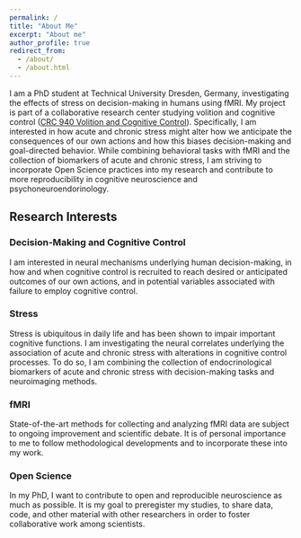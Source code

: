 ```yaml
---
permalink: /
title: "About Me"
excerpt: "About me"
author_profile: true
redirect_from: 
  - /about/
  - /about.html
---
```


I am a PhD student at Technical University Dresden, Germany, investigating the effects of stress on decision-making in humans using fMRI. My project is part of a collaborative research center studying volition and cognitive control ([CRC 940 Volition and Cognitive Control](https://tu-dresden.de/bereichsuebergreifendes/sfb940/research/b-modulatoren/b5?set_language=en)). Specifically, I am interested in how acute and chronic stress might alter how we anticipate the consequences of our own actions and how this biases decision-making and goal-directed behavior. While combining behavioral tasks with fMRI and the collection of biomarkers of acute and chronic stress, I am striving to incorporate Open Science practices into my research and contribute to more reproducibility in cognitive neuroscience and psychoneuroendorinology.

## Research Interests

### Decision-Making and Cognitive Control
I am interested in neural mechanisms underlying human decision-making, in how and when cognitive control is recruited to reach desired or anticipated outcomes of our own actions, and in potential variables associated with failure to employ cognitive control. 

### Stress
Stress is ubiquitous in daily life and has been shown to impair important cognitive functions. I am investigating the neural correlates underlying the association of acute and chronic stress with alterations in cognitive control processes. To do so, I am combining the collection of endocrinological biomarkers of acute and chronic stress with decision-making tasks and neuroimaging methods.

### fMRI
State-of-the-art methods for collecting and analyzing fMRI data are subject to ongoing improvement and scientific debate. It is of personal importance to me to follow methodological developments and to incorporate these into my work.

### Open Science
In my PhD, I want to contribute to open and reproducible neuroscience as much as possible. It is my goal to preregister my studies, to share data, code, and other material with other researchers in order to foster collaborative work among scientists.
